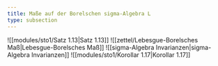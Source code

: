 ```yaml
---
title: Maße auf der Borelschen sigma-Algebra L
type: subsection
---
```


![[modules/sto1/Satz 1.13|Satz 1.13]]
![[zettel/Lebesgue-Borelsches Maß|Lebesgue-Borelsches Maß]]
![[sigma-Algebra Invarianzen|sigma-Algebra Invarianzen]]
![[modules/sto1/Korollar 1.17|Korollar 1.17]]
